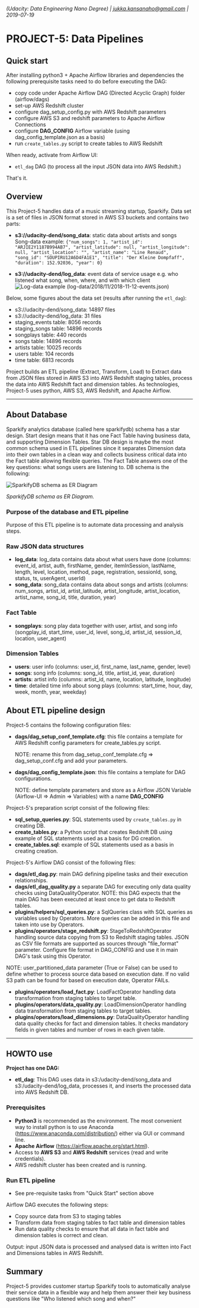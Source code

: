 _(Udacity: Data Engineering Nano Degree) | jukka.kansanaho@gmail.com | 2019-07-19_

# PROJECT-5: Data Pipelines

## Quick start

After installing python3 + Apache Airflow libraries and dependencies the following prerequisite tasks need to do before executing the DAG:

* copy code under Apache Airflow DAG (Directed Acyclic Graph) folder (airflow/dags)
* set-up AWS Redshift cluster
* configure dag_setup_config.py with AWS Redshift parameters
* configure AWS S3 and redshift parameters to Apache Airflow Connections
* configure **DAG_CONFIG** Airflow variable (using dag_config_template.json as a basis)
* run `create_tables.py` script to create tables to AWS Redshift

When ready, activate from Airflow UI:

* `etl_dag` DAG (to process all the input JSON data into AWS Redshift.)

That's it.

## Overview

This Project-5 handles data of a music streaming startup, Sparkify. Data set is a set of files in JSON format stored in AWS S3 buckets and contains two parts:

* **s3://udacity-dend/song_data**: static data about artists and songs
  Song-data example:
  `{"num_songs": 1, "artist_id": "ARJIE2Y1187B994AB7", "artist_latitude": null, "artist_longitude": null, "artist_location": "", "artist_name": "Line Renaud", "song_id": "SOUPIRU12A6D4FA1E1", "title": "Der Kleine Dompfaff", "duration": 152.92036, "year": 0}`

* **s3://udacity-dend/log_data**: event data of service usage e.g. who listened what song, when, where, and with which client
  ![Log-data example (log-data/2018/11/2018-11-12-events.json)](./Udacity-DEND-Project5-logdata-20190710.png)

Below, some figures about the data set (results after running the `etl_dag`):

* s3://udacity-dend/song_data: 14897 files
* s3://udacity-dend/log_data: 31 files
* staging_events table: 8056 records
* staging_songs table: 14896 records
* songplays table: 440 records
* songs table: 14896 records
* artists table: 10025 records
* users table: 104 records
* time table: 6813 records

Project builds an ETL pipeline (Extract, Transform, Load) to Extract data from JSON files stored in AWS S3 into AWS Redshift staging tables, process the data into AWS Redshift fact and dimension tables. As technologies, Project-5 uses python, AWS S3, AWS Redshift, and Apache Airflow.

---

## About Database

Sparkify analytics database (called here sparkifydb) schema has a star design. Start design means that it has one Fact Table having business data, and supporting Dimension Tables. Star DB design is maybe the most common schema used in ETL pipelines since it separates Dimension data into their own tables in a clean way and collects business critical data into the Fact table allowing flexible queries.
The Fact Table answers one of the key questions: what songs users are listening to. DB schema is the following:

![SparkifyDB schema as ER Diagram](./Udacity-DEND-Project5-ERD-20190715v2.png)

_*SparkifyDB schema as ER Diagram.*_

### Purpose of the database and ETL pipeline

Purpose of this ETL pipeline is to automate data processing and analysis steps.

### Raw JSON data structures

* **log_data**: log_data contains data about what users have done (columns: event_id, artist, auth, firstName, gender, itemInSession, lastName, length, level, location, method, page, registration, sessionId, song, status, ts, userAgent, userId)
* **song_data**: song_data contains data about songs and artists (columns: num_songs, artist_id, artist_latitude, artist_longitude, artist_location, artist_name, song_id, title, duration, year)

### Fact Table

* **songplays**: song play data together with user, artist, and song info (songplay_id, start_time, user_id, level, song_id, artist_id, session_id, location, user_agent)

### Dimension Tables

* **users**: user info (columns: user_id, first_name, last_name, gender, level)
* **songs**: song info (columns: song_id, title, artist_id, year, duration)
* **artists**: artist info (columns: artist_id, name, location, latitude, longitude)
* **time**: detailed time info about song plays (columns: start_time, hour, day, week, month, year, weekday)

## About ETL pipeline design

Project-5 contains the following configuration files:

* **dags/dag_setup_conf_template.cfg**: this file contains a template for AWS Redshift config parameters for create_tables.py script.

  NOTE: rename this from dag_setup_conf_template.cfg => dag_setup_conf.cfg and add your parameters.

* **dags/dag_config_template.json**: this file contains a template for DAG configurations.

  NOTE: define template parameters and store as a Airflow JSON Variable (Airflow-UI => Admin => Variables) with a name **DAG_CONFIG**

Project-5's preparation script consist of the following files:

* **sql_setup_queries.py**: SQL statements used by `create_tables.py` in creating DB.
* **create_tables.py**: a Python script that creates Redshift DB using example of SQL statements used as a basis for DG creation.
* **create_tables.sql**: example of SQL statements used as a basis in creating creation.

Project-5's Airflow DAG consist of the following files:

* **dags/etl_dag.py**: main DAG defining pipeline tasks and their execution relationships.
* **dags/etl_dag_quality.py** a separate DAG for executing only data quality checks using DataQualityOperator. NOTE: this DAG expects that the main DAG has been executed at least once to get data to Redshift tables.
* **plugins/helpers/sql_queries.py**: a SqlQueries class with SQL queries as variables used by Operators. More queries can be added in this file and taken into use by Operators.
* **plugins/operators/stage_redshift.py**: StageToRedshiftOperator handling source data copying from S3 to Redshift staging tables. JSON as CSV file formats are supported as sources through "file_format" parameter. Configure file format in DAG_CONFIG and use it in main DAG's task using this Operator.

NOTE: user_partitioned_data parameter (True or False) can be used to define whether to process source data based on execution date. If no valid S3 path can be found for based on execution date, Operator FAILs.

* **plugins/operators/load_fact.py**: LoadFactOperator handling data transformation from staging tables to target table.
* **plugins/operators/data_quality.py**: LoadDimensionOperator handling data transformation from staging tables to target tables.
* **plugins/operators/load_dimensions.py**: DataQualityOperator handling data quality checks for fact and dimension tables. It checks mandatory fields in given tables and number of rows in each given table.

---

## HOWTO use

**Project has one DAG:**

* **etl_dag**: This DAG uses data in s3:/udacity-dend/song_data and s3:/udacity-dend/log_data, processes it, and inserts the processed data into AWS Redshift DB.

### Prerequisites

* **Python3** is recommended as the environment. The most convenient way to install python is to use Anaconda (https://www.anaconda.com/distribution/) either via GUI or command line.
* **Apache Airflow** (https://airflow.apache.org/start.html).
* Access to **AWS S3** and **AWS Redshift** services (read and write credentials).
* AWS redshift cluster has been created and is running.

### Run ETL pipeline

* See pre-requisite tasks from "Quick Start" section above

Airflow DAG executes the following steps:

* Copy source data from S3 to staging tables
* Transform data from staging tables to fact table and dimension tables
* Run data quality checks to ensure that all data in fact table and dimension tables is correct and clean.

Output: input JSON data is processed and analysed data is written into Fact and Dimensions tables in AWS Redshift.

## Summary

Project-5 provides customer startup Sparkify tools to automatically analyse their service data in a flexible way and help them answer their key business questions like "Who listened which song and when?"
